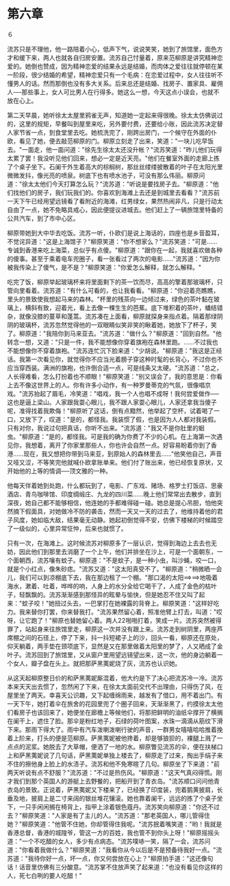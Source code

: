 # 第六章

 

６

流苏只是不理他，他一路陪着小心，低声下气，说说笑笑，她到了旅馆里，面色方才和缓下来，两人也就各自归房安置。流苏自己忖量着，原来范柳原是讲究精神恋爱的。她倒也赞成，因为精神恋爱的结果永远是结婚，而肉体之爱往往就停顿在某一阶段，很少结婚的希望，精神恋爱只有一个毛病：在恋爱过程中，女人往往听不懂男人的话。然而那倒也没有多大关系。后来总还是结婚、找房子、置家具、雇佣人──那些事上，女人可比男人在行得多。她这么一想，今天这点小误会，也就不放在心上。

第二天早晨，她听徐太太屋里鸦雀无声，知道她一定起来得很晚。徐太太仿佛说过的，这里的规矩，早餐叫到屋里来吃，另外要付费，还要给小账，因此流苏决定替人家节省一点，到食堂里去吃。她梳洗完了，刚跨出房门，一个候守在外面的仆欧，看见了她，便去敲范柳原的门。柳原立刻走了出来，笑道："一块儿吃早饭去。"一面走，他一面问道："徐先生徐太太还没升帐？"流苏笑道："昨儿他们玩得太累了罢！我没听见他们回来，想必一定是近天亮。"他们在餐室外面的走廊上拣了个桌子坐下。石阑干外生着高大的棕榈树，那丝丝缕缕披散着的叶子在太阳光里微微发抖，像光亮的喷泉。树底下也有喷水池子，可没有那么伟丽。柳原问道："徐太太他们今天打算怎么玩？"流苏道："听说是要找房子去。"柳原道："他们找他们的房子，我们玩我们的。你喜欢到海滩上去还是到城里去看看？"流苏前一天下午已经用望远镜看了看附近的海滩，红男绿女，果然热闹非凡，只是行动太自由了一点，她不免略具戒心，因此便提议进城去。他们赶上了一辆旅馆里特备的公共汽车，到了市中心区。

柳原带她到大中华去吃饭。流苏一听，仆欧们是说上海话的，四座也是乡音盈耳，不觉诧异道："这是上海馆子？"柳原笑道："你不想家么？"流苏笑道："可是……专诚到香港来吃上海菜，总似乎有点傻。"柳原道："跟你在一起，我就喜欢做各种的傻事。甚至于乘着电车兜圈子，看一张看过了两次的电影……"流苏道："因为你被我传染上了傻气，是不是？"柳原笑道："你爱怎么解释，就怎么解释。"

吃完了饭，柳原举起玻璃杯来将里面剩下的茶一饮而尽，高高的擎着那玻璃杯，只管向里看着。流苏道："有什么可看的，也让我看看。"柳原道："你迎着亮瞧瞧，里头的景致使我想起马来的森林。"杯里的残茶向一边倾过来，绿色的茶叶黏在玻璃上，横斜有致，迎着光，看上去像一棵生生的芭蕉。底下堆积着的茶叶，蟠结错杂，就像没膝的蔓草和蓬蒿。流苏凑在上面看，柳原就探身来指点着。隔着那绿阴阴的玻璃杯，流苏忽然觉得他的一双眼睛似笑非笑的瞅着她，她放下了杯子，笑了。柳原道："我陪你到马来亚去。"流苏道："做什么？"柳原道："回到自然。"他转念一想，又道："只是一件，我不能想像你穿着旗袍在森林里跑。……不过我也不能想像你不穿着旗袍。"流苏连忙沉下脸来道："少胡说。"柳原道："我这是正经话。我第一次看见你，就觉得你不应当光着膀子穿这种时髦的长背心，不过你也不应当穿西装。满洲的旗袍，也许倒合适一点，可是线条又太硬。"流苏道："总之，人长得难看，怎么打扮着也不顺眼！"柳原笑道："别又误会了，我的意思是：你看上去不像这世界上的人。你有许多小动作，有一种罗曼蒂克的气氛，很像唱京戏。"流苏抬起了眉毛，冷笑道："唱戏，我一个人也唱不成呀！我何尝爱做作──这也是逼上梁山。人家跟我耍心眼儿，我不跟人家耍心眼儿，人家还拿我当傻子呢，准得找着我欺侮！"柳原听了这话，倒有点黯然，他举起了空杯，试着喝了一口，又放下了，叹道："是的，都怪我。我装惯了假，也是因为人人都对我装假。只有对你，我说过句把真话，你听不出来。"流苏道："我又不是你肚里的蛔虫。"柳原道："是的，都怪我。可是我的确为你费了不少的心机。在上海第一次遇见你，我想着，离开了你家里那些人，你也许会自然一点。好容易盼着你到了香港……现在，我又想把你带到马来亚，到原始人的森林里去……"他笑他自己，声音又哑又涩，不等笑完他就喊仆欧拿账单来。他们付了账出来，他已经恢复原状，又开始他的上等的情调──顶文雅的一种。

他每天伴着她到处跑，什么都玩到了，电影、广东戏、赌场、格罗士打饭店、思豪酒店、青鸟咖啡馆、印度绸缎庄、九龙的四川菜……晚上他们常常出去散步，直到深夜，她自己都不能够相信，他连她的手都难得碰一碰。她总是提心吊胆，怕他突然摘下假面具，对她做冷不防的袭击，然而一天又一天的过去了，他维持着他的君子风度，她如临大敌，结果毫无动静。她起初倒觉得不安，仿佛下楼梯的时候踏空了一级似的，心里异常怔忡，后来也就惯了。

只有一次，在海滩上。这时候流苏对柳原多了一层认识，觉得到海边上去去也无妨，因此他们到那里去消磨了一个上午，他们并排坐在沙上，可是一个面朝东，一个面朝西，流苏嚷有蚊子。柳原道："不是蚊子，是一种小虫，叫沙蝇，咬一口，就是个小红点，像朱砂痣。"流苏又道："这太阳真受不了。"柳原道："稍微晒一会儿，我们可以到凉棚底下去，我在那边租了一个棚。"那口渴的太阳地吸着海水，漱着、吐着，哗哗的响，人身上的水分全给它喝干了，人成了金色的枯叶子，轻飘飘的。流苏渐渐感到那怪异的眩晕与愉快，但是她忍不住又叫了起来："蚊子咬！"她扭过头去，一巴掌打在她裸露的背脊上。柳原笑道："这样好吃力。我来替你打罢，你来替我打。"流苏果然留心着，照准他臂上打去，叫道："哎呀，让它跑了！"柳原也替她留心着。两人啪啪打着，笑成一片。流苏突然被得罪了，站起身来往旅馆里走，柳原这一次并没有跟上来。流苏走到树阴里，两座芦席棚之间的石径上，停了下来，抖一抖短裙子上的沙，回头一看，柳原还在原处，仰天躺着，两手垫在颈项底下，显然是又在那里做着太阳里的梦了，人又晒成了金叶子。流苏回到了旅馆里，又从窗户里用望远镜望出来，这一次，他的身边躺着一个女人，瓣子盘在头上。就把那萨黑荑妮烧了灰，流苏也认识她。

从这天起柳原整日价的和萨黑荑妮厮混着，他大约是下了决心把流苏冷一冷。流苏本来天天出去惯了，忽然闲了下来，在徐太太面前交代不出理由，只得伤了风，在屋里坐了两天。幸喜天公识趣，又下起缠绵雨来，越发有了借口，用不着出门。有一天下午，她打着伞在旅舍的花园里兜了个圈子回来，天渐渐黑了，约摸徐太太他们看房子也该回来了，她便坐在廊檐上等候他们，将那把鲜明的油纸伞撑开了横搁在阑干上，遮住了脸。那伞是粉红地子，石绿的荷叶图案，水珠一滴滴从筋纹下滑下来。那雨下得大了。雨中有汽车泼喇泼喇行驶的声音，一群男女嘻嘻哈哈推着挽着上阶来，打头的便是范柳原。萨黑荑妮被他搀着，却是够狼狈的，裸腿上溅了一点点的泥浆。她脱去了大草帽，便洒了一地的水。柳原瞥见流苏的伞，便在扶梯口上和萨黑荑妮说了几句话，萨黑荑妮单独上楼去了，柳原走了过来，掏出手绢子来不住的擦他身上脸上的水渍子。流苏和他不免寒暄了几句。柳原坐了下来道："前两天听说有点不舒服？"流苏道："不过是热伤风。"柳原道："这天气真闷得慌。刚才我们到那个英国人的游艇上去野餐的，把船开到了青衣岛。"流苏顺口问问他青衣岛的景致。正说着，萨黑荑妮又下楼来了，已经换了印度装，兜着鹅黄披肩，长垂及地，披肩上是二寸来阔的银丝堆花镶滚。她也靠着阑干，远远的拣了个桌子坐下，一只手闲闲搁在椅背上，指甲上涂着银色蔻丹。流苏笑向柳原道："你还不过去？"柳原笑道："人家是有了主儿的人。"流苏道："那老英国人，哪儿管得住她？"柳原笑道："他管不住她，你却管得住我呢。"流苏抿着嘴笑道："哟！我就是香港总督，香港的城隍爷，管这一方的百姓，我也管不到你头上呀！"柳原摇摇头道："一个不吃醋的女人，多少有点病态。"流苏噗哧一笑，隔了一会，流苏问道："你看着我做什么？"柳原笑道："我看你从今以后是不是预备待我好一点。"流苏道："我待你好一点，坏一点，你又何尝放在心上？"柳原拍手道："这还像句话！话音里仿佛有三分酸意。"流苏掌不住放声笑了起来道："也没有看见你这样的人，死七白咧的要人吃醋！"